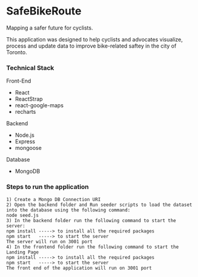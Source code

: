 # SafeBikeRoute

Mapping a safer future for cyclists.

This application was designed to help cyclists and advocates visualize, process and update data to improve bike-related saftey in the city of Toronto.

### Technical Stack

Front-End

- React
- ReactStrap
- react-google-maps
- recharts

Backend

- Node.js
- Express
- mongoose

Database

- MongoDB

### Steps to run the application

```
1) Create a Mongo DB Connection URI
2) Open the backend folder and Run seeder scripts to load the dataset into the database using the following command:
node seed.js
3) In the backend folder run the following command to start the server:
npm install -----> to install all the required packages
npm start   -----> to start the server
The server will run on 3001 port
4) In the frontend folder run the following command to start the Landing Page
npm install -----> to install all the required packages
npm start   -----> to start the server
The front end of the application will run on 3001 port
```
